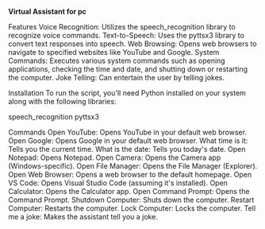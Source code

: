 **Virtual Assistant for pc**

Features
  Voice Recognition: Utilizes the speech_recognition library to recognize voice commands.
  Text-to-Speech: Uses the pyttsx3 library to convert text responses into speech.
  Web Browsing: Opens web browsers to navigate to specified websites like YouTube and Google.
  System Commands: Executes various system commands such as opening applications, checking the time and date, and shutting down or restarting the computer.
  Joke Telling: Can entertain the user by telling jokes.

Installation
  To run the script, you'll need Python installed on your system along with the following libraries:
  
  speech_recognition
  pyttsx3

Commands
  Open YouTube: Opens YouTube in your default web browser.
  Open Google: Opens Google in your default web browser.
  What time is it: Tells you the current time.
  What is the date: Tells you today's date.
  Open Notepad: Opens Notepad.
  Open Camera: Opens the Camera app (Windows-specific).
  Open File Manager: Opens the File Manager (Explorer).
  Open Web Browser: Opens a web browser to the default homepage.
  Open VS Code: Opens Visual Studio Code (assuming it's installed).
  Open Calculator: Opens the Calculator app.
  Open Command Prompt: Opens the Command Prompt.
  Shutdown Computer: Shuts down the computer.
  Restart Computer: Restarts the computer.
  Lock Computer: Locks the computer.
  Tell me a joke: Makes the assistant tell you a joke.
